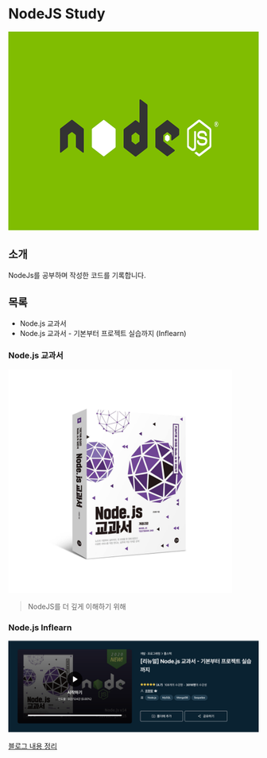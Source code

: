 # NodeJS Study
<img src="./assets/node.js-logo.png" width="830px" height="400px">

## 소개
NodeJs를 공부하며 작성한 코드를 기록합니다. 

## 목록
- Node.js 교과서
- Node.js 교과서 - 기본부터 프로젝트 실습까지 (Inflearn)

### Node.js 교과서
<img src="./assets/node.js교과서.jpeg" height="450px">

> NodeJS를 더 깊게 이해하기 위해

### Node.js Inflearn
<img src="./assets/node.js-Inflearn.png">

[블로그 내용 정리]()
